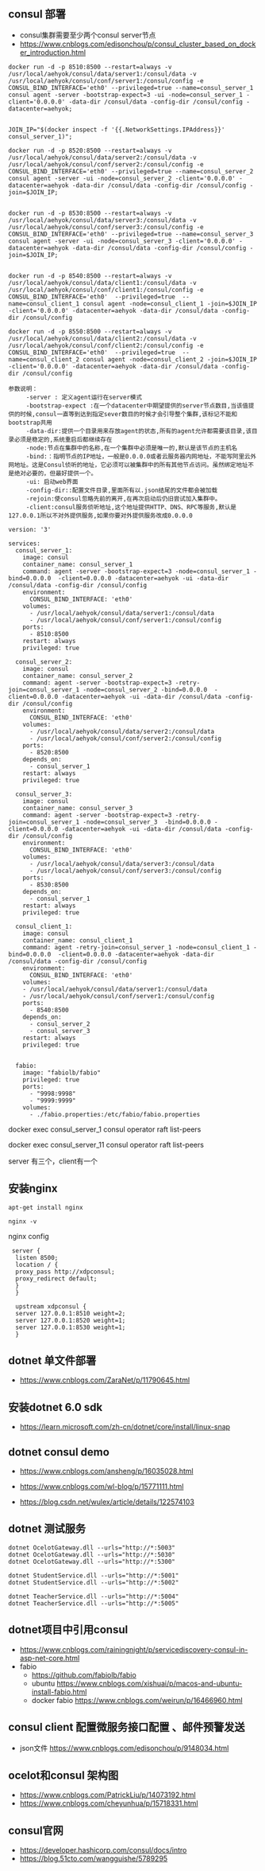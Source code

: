 ## consul 部署
- consul集群需要至少两个consul server节点
- https://www.cnblogs.com/edisonchou/p/consul_cluster_based_on_docker_introduction.html

```
docker run -d -p 8510:8500 --restart=always -v /usr/local/aehyok/consul/data/server1:/consul/data -v /usr/local/aehyok/consul/conf/server1:/consul/config -e CONSUL_BIND_INTERFACE='eth0' --privileged=true --name=consul_server_1 consul agent -server -bootstrap-expect=3 -ui -node=consul_server_1 -client='0.0.0.0' -data-dir /consul/data -config-dir /consul/config -datacenter=aehyok;


JOIN_IP="$(docker inspect -f '{{.NetworkSettings.IPAddress}}' consul_server_1)";

docker run -d -p 8520:8500 --restart=always -v /usr/local/aehyok/consul/data/server2:/consul/data -v /usr/local/aehyok/consul/conf/server2:/consul/config -e CONSUL_BIND_INTERFACE='eth0' --privileged=true --name=consul_server_2 consul agent -server -ui -node=consul_server_2 -client='0.0.0.0' -datacenter=aehyok -data-dir /consul/data -config-dir /consul/config -join=$JOIN_IP;


docker run -d -p 8530:8500 --restart=always -v /usr/local/aehyok/consul/data/server3:/consul/data -v /usr/local/aehyok/consul/conf/server3:/consul/config -e CONSUL_BIND_INTERFACE='eth0' --privileged=true --name=consul_server_3 consul agent -server -ui -node=consul_server_3 -client='0.0.0.0' -datacenter=aehyok -data-dir /consul/data -config-dir /consul/config -join=$JOIN_IP;


docker run -d -p 8540:8500 --restart=always -v /usr/local/aehyok/consul/data/client1:/consul/data -v /usr/local/aehyok/consul/conf/client1:/consul/config -e CONSUL_BIND_INTERFACE='eth0'  --privileged=true  --name=consul_client_1 consul agent -node=consul_client_1 -join=$JOIN_IP -client='0.0.0.0' -datacenter=aehyok -data-dir /consul/data -config-dir /consul/config

docker run -d -p 8550:8500 --restart=always -v /usr/local/aehyok/consul/data/client2:/consul/data -v /usr/local/aehyok/consul/conf/client2:/consul/config -e CONSUL_BIND_INTERFACE='eth0'  --privileged=true  --name=consul_client_2 consul agent -node=consul_client_2 -join=$JOIN_IP -client='0.0.0.0' -datacenter=aehyok -data-dir /consul/data -config-dir /consul/config

```
```
参数说明：
     -server : 定义agent运行在server模式
     -bootstrap-expect :在一个datacenter中期望提供的server节点数目,当该值提供的时候,consul一直等到达到指定sever数目的时候才会引导整个集群,该标记不能和bootstrap共用
     -data-dir:提供一个目录用来存放agent的状态,所有的agent允许都需要该目录,该目录必须是稳定的,系统重启后都继续存在
     -node:节点在集群中的名称,在一个集群中必须是唯一的,默认是该节点的主机名
     -bind:：指明节点的IP地址，一般是0.0.0.0或者云服务器内网地址，不能写阿里云外网地址。这是Consul侦听的地址，它必须可以被集群中的所有其他节点访问。虽然绑定地址不是绝对必要的，但最好提供一个。
     -ui: 启动web界面
     -config-dir::配置文件目录,里面所有以.json结尾的文件都会被加载
     -rejoin:使consul忽略先前的离开,在再次启动后仍旧尝试加入集群中。
     -client:consul服务侦听地址,这个地址提供HTTP、DNS、RPC等服务,默认是127.0.0.1所以不对外提供服务,如果你要对外提供服务改成0.0.0.0 
```
```
version: '3'

services:
  consul_server_1:
    image: consul
    container_name: consul_server_1
    command: agent -server -bootstrap-expect=3 -node=consul_server_1 -bind=0.0.0.0  -client=0.0.0.0 -datacenter=aehyok -ui -data-dir /consul/data -config-dir /consul/config
    environment:
      CONSUL_BIND_INTERFACE: 'eth0'
    volumes:
      - /usr/local/aehyok/consul/data/server1:/consul/data
      - /usr/local/aehyok/consul/conf/server1:/consul/config
    ports:
      - 8510:8500
    restart: always
    privileged: true

  consul_server_2:
    image: consul
    container_name: consul_server_2
    command: agent -server -bootstrap-expect=3 -retry-join=consul_server_1 -node=consul_server_2 -bind=0.0.0.0  -client=0.0.0.0 -datacenter=aehyok -ui -data-dir /consul/data -config-dir /consul/config
    environment:
      CONSUL_BIND_INTERFACE: 'eth0'
    volumes:
      - /usr/local/aehyok/consul/data/server2:/consul/data
      - /usr/local/aehyok/consul/conf/server2:/consul/config  
    ports:
      - 8520:8500
    depends_on:
      - consul_server_1
    restart: always
    privileged: true

  consul_server_3:
    image: consul
    container_name: consul_server_3
    command: agent -server -bootstrap-expect=3 -retry-join=consul_server_1 -node=consul_server_3  -bind=0.0.0.0 -client=0.0.0.0 -datacenter=aehyok -ui -data-dir /consul/data -config-dir /consul/config
    environment:
      CONSUL_BIND_INTERFACE: 'eth0'
    volumes:
      - /usr/local/aehyok/consul/data/server3:/consul/data
      - /usr/local/aehyok/consul/conf/server3:/consul/config 
    ports:
      - 8530:8500
    depends_on:
      - consul_server_1
    restart: always
    privileged: true

  consul_client_1:
    image: consul
    container_name: consul_client_1
    command: agent -retry-join=consul_server_1 -node=consul_client_1 -bind=0.0.0.0  -client=0.0.0.0 -datacenter=aehyok -data-dir /consul/data -config-dir /consul/config
    environment:
      CONSUL_BIND_INTERFACE: 'eth0'
    volumes:
    - /usr/local/aehyok/consul/data/server1:/consul/data
    - /usr/local/aehyok/consul/conf/server1:/consul/config    
    ports:
      - 8540:8500
    depends_on:
      - consul_server_2
      - consul_server_3
    restart: always
    privileged: true


  fabio:
    image: "fabiolb/fabio"
    privileged: true
    ports:
      - "9998:9998"
      - "9999:9999"
    volumes:
      - ./fabio.properties:/etc/fabio/fabio.properties

```



docker exec consul_server_1 consul operator raft list-peers

docker exec consul_server_11 consul operator raft list-peers


server 有三个，client有一个

## 安装nginx
```
apt-get install nginx

nginx -v
```

nginx config
```
 server {
  listen 8500;
  location / {
  proxy_pass http://xdpconsul;
  proxy_redirect default;
  }
  }

  upstream xdpconsul {
  server 127.0.0.1:8510 weight=2;
  server 127.0.0.1:8520 weight=1;
  server 127.0.0.1:8530 weight=1;
  }
```


## dotnet 单文件部署
- https://www.cnblogs.com/ZaraNet/p/11790645.html

## 安装dotnet 6.0 sdk
- https://learn.microsoft.com/zh-cn/dotnet/core/install/linux-snap

## dotnet consul demo
- https://www.cnblogs.com/ansheng/p/16035028.html
- https://www.cnblogs.com/wl-blog/p/15771111.html
  
- https://blog.csdn.net/wulex/article/details/122574103


## dotnet 测试服务

```
dotnet OcelotGateway.dll --urls="http://*:5003"
dotnet OcelotGateway.dll --urls="http://*:5030"
dotnet OcelotGateway.dll --urls="http://*:5300"

dotnet StudentService.dll --urls="http://*:5001"
dotnet StudentService.dll --urls="http://*:5002"

dotnet TeacherService.dll --urls="http://*:5004"
dotnet TeacherService.dll --urls="http://*:5005"
```


## dotnet项目中引用consul
- https://www.cnblogs.com/rainingnight/p/servicediscovery-consul-in-asp-net-core.html
- fabio 
  - https://github.com/fabiolb/fabio
  - ubuntu https://www.cnblogs.com/xishuai/p/macos-and-ubuntu-install-fabio.html
  - docker fabio https://www.cnblogs.com/weirun/p/16466960.html


## consul client 配置微服务接口配置 、邮件预警发送
- json文件 https://www.cnblogs.com/edisonchou/p/9148034.html

## ocelot和consul 架构图
- https://www.cnblogs.com/PatrickLiu/p/14073192.html
- https://www.cnblogs.com/cheyunhua/p/15718331.html


## consul官网 
- https://developer.hashicorp.com/consul/docs/intro
- https://blog.51cto.com/wangguishe/5789295